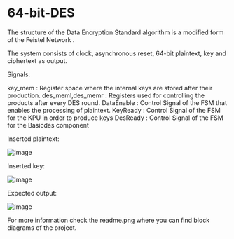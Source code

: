 # 64-bit-DES

The structure of the Data Encryption Standard algorithm is a modified form of the Feistel Network .

The system consists of clock, asynchronous reset, 64-bit plaintext, key and ciphertext as output.

Signals:

key_mem : Register space where the internal keys are stored after their production.
des_meml,des_memr : Registers used for controlling the products after every DES round.
DataEnable : Control Signal of the FSM that enables the processing of plaintext.
KeyReady : Control Signal of the FSM for the KPU in order to produce keys
DesReady : Control Signal of the FSM for the Basicdes component

Inserted plaintext:

![image](https://user-images.githubusercontent.com/89205152/130221203-2705b2f7-6538-4817-adb0-47f218e2ffe6.png)

Inserted key:

![image](https://user-images.githubusercontent.com/89205152/130221193-88b16e26-bcd8-4ca8-8356-a5ad86188684.png)

Expected output:

![image](https://user-images.githubusercontent.com/89205152/130221081-b3911ea5-e069-4872-a101-faffb1b3cd20.png)


For more information check the readme.png where you can find block diagrams of the project.
